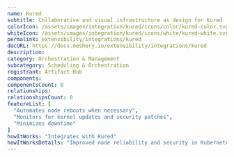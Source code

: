 ```yaml
---
name: Kured
subtitle: Collaborative and visual infrastructure as design for Kured
colorIcon: /assets/images/integration/kured/icons/color/kured-color.svg
whiteIcon: /assets/images/integration/kured/icons/white/kured-white.svg
permalink: extensibility/integrations/kured
docURL: https://docs.meshery.io/extensibility/integrations/kured
description: 
category: Orchestration & Management
subcategory: Scheduling & Orchestration
registrant: Artifact Hub
components: 
componentsCount: 0
relationships: 
relationshipsCount: 0
featureList: [
  "Automates node reboots when necessary",
  "Monitors for kernel updates and security patches",
  "Minimizes downtime"
]
howItWorks: "Integrates with Kured"
howItWorksDetails: "Improved node reliability and security in Kubernetes"
---
```

